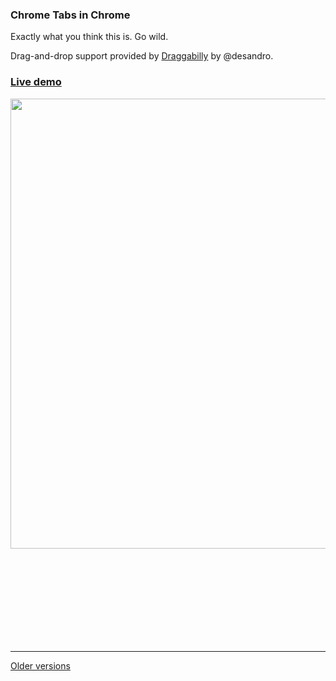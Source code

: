 ### Chrome Tabs in Chrome

Exactly what you think this is. Go wild.

Drag-and-drop support provided by [Draggabilly](https://github.com/desandro/draggabilly) by @desandro.

### [Live demo](http://adamschwartz.co/chrome-tabs/)

<img width=720 src=http://adamschwartz.co/chrome-tabs/chrome-tabs.gif>

<br><br><br><br><br><br><br><br>

<hr>

[Older versions](older-versions.md)
